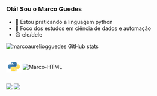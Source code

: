 ### Olá! Sou o Marco Guedes


- 🔭 Estou praticando a linguagem python
- 🌱 Foco dos estudos em ciência de dados e automação
- 😄 ele/dele

![marcoaureliogguedes GitHub stats](https://github-readme-stats.vercel.app/api?username=marcoaureliogguedes&show_icons=true&theme=merko)

<div style="display: inline_block"><br>
  <img align="center" alt="Marco-Python" height="30" width="40" src="https://raw.githubusercontent.com/devicons/devicon/master/icons/python/python-original.svg">
  <img align="center" alt="Marco-HTML" height="30" width="40" src="https://raw.githubusercontent.com/devicons/devicon/master/icons/html/html-original.svg">
</div>

##

<div>  
  <a href = "mailto:kikoguedesaurelioguedes@gmail.com"><img src="https://img.shields.io/badge/-Gmail-%23333?style=for-the-badge&logo=gmail&logoColor=white" target="_blank"></a>
  <a href="https://www.linkedin.com/in/marco-guedes-maguedes" target="_blank"><img src="https://img.shields.io/badge/-LinkedIn-%230077B5?style=for-the-badge&logo=linkedin&logoColor=white" target="_blank"></a>   
</div>
